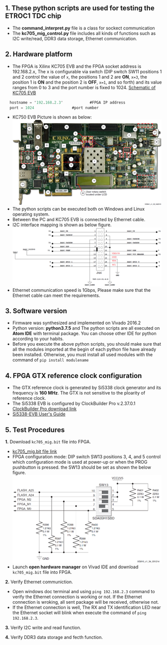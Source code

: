 ## 1. These python scripts are used for testing the ETROC1 TDC chip
  - The **command\_interpret.py** file is a class for sockect communication
  - The **kc705\_mig\_control.py** file includes all kinds of functions such as I2C write/read, DDR3 data storage, Ethernet communication.

## 2. Hardware platform
  - The FPGA is Xilinx KC705 EVB and the FPGA socket address is 192.168.2.x, The x is configurable via switch (DIP switch SW11 positions 1 and 2 control the value of `x`, the positions 1 and 2 are **ON**, `x=3`, the position 1 is **ON** and the position 2 is **OFF**, `x=1`, and so forth) and its value ranges from 0 to 3 and the port number is fixed to 1024. [Schematic of KC705 EVB](https://www.xilinx.com/support/documentation/boards_and_kits/kc705_Schematic_xtp132_rev1_1.pdf)
  ```verilog
	hostname = '192.168.2.3'			#FPGA IP address
	port = 1024					#port number
  ```
  - KC750 EVB Picture is shown as below:
  ![KC705 EVB Picture](https://github.com/weizhangccnu/Python_Script/blob/master/ETROC1_TDC_Test_Software/Img/KC705_EVB.png)
  - The python scripts can be executed both on Windows and Linux operating system.
  - Between the PC and KC705 EVB is connected by Ethernet cable. 
  - I2C interface mapping is shown as below figure.
  ![I2C interface Mapping](https://github.com/weizhangccnu/Python_Script/blob/master/ETROC1_TDC_Test_Software/Img/I2C_Interface_Mapping.png)
  - Ethernet communication speed is 1Gbps, Please make sure that the Ethernet cable can meet the requirements.

## 3. Software version
  - Firmware was synthesized and implemented on Vivado 2016.2
  - Python version: **python3.7.5** and The python scripts are all executed on **Atom IDE** with terminal package. You can choose other IDE for python according to your habits.
  - Before you execute the above python scripts, you should make sure that all the modules imported at the begin of each python file have already been installed. Otherwise, you must install all used modules with the command of `pip install modulename`

## 4. FPGA GTX reference clock configuration
  - The GTX reference clock is generated by Si5338 clock generator and its frequency is **160 MHz**. The GTX is not sensitive to the ploarity of reference clock.
  - The Si5338 EVB is configured by ClockBuilder Pro v.2.37.0.1 [ClockBuilder Pro download link](https://www.silabs.com/products/development-tools/software/clockbuilder-pro-software)
  - [Si5338-EVB User's Guide](https://www.silabs.com/documents/public/user-guides/Si5338-EVB.pdf)

## 5. Test Procedures
**1.** Download `kc705_mig.bit` file into FPGA.
  - [kc705_mig.bit file link](https://www.baidu.com)
  - FPGA configuration mode: DIP switch SW13 positions 3, 4, and 5 control which configuration mode is used at power-up or when the PROG pushbutton is pressed. the SW13 should be set as shown the below figure.
  ![FPGA Configuration mode](https://github.com/weizhangccnu/Python_Script/blob/master/ETROC1_TDC_Test_Software/Img/FPGA_Configuration_mode.png)
  - Launch **open hardware manager** on Vivad IDE and download `kc705_mig.bit` file into FPGA.

**2.** Verify Ethernet communiction.
  - Open windows doc terminal and using `ping 192.168.2.3` command to verify the Ethernet connection is working or not. If the Ethernet connection is wroking, all sent package will be received, otherwise not.
  - If the Ethernet connection is well, The RX and TX identification LED near the Ethernet socket will blink when execute the command of `ping 192.168.2.3`.

**3.** Verify I2C write and read function.

**4.** Verify DDR3 data storage and fecth function.
